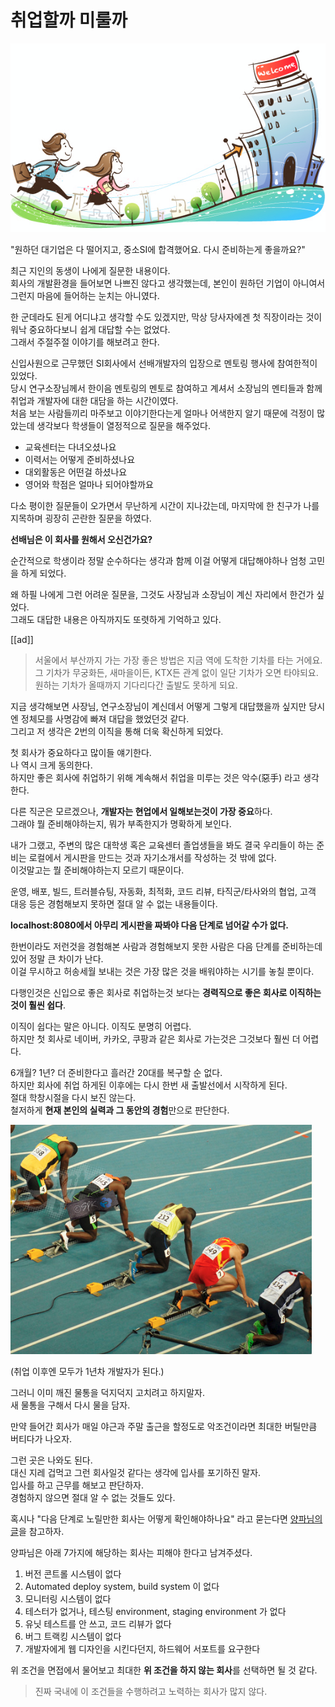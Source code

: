 # 취업할까 미룰까

![intro](./images/intro.png)

"원하던 대기업은 다 떨어지고, 중소SI에 합격했어요. 다시 준비하는게 좋을까요?"  
  
최근 지인의 동생이 나에게 질문한 내용이다.  
회사의 개발환경을 들어보면 나쁘진 않다고 생각했는데, 본인이 원하던 기업이 아니여서 그런지 마음에 들어하는 눈치는 아니였다.  
  
한 군데라도 된게 어디냐고 생각할 수도 있겠지만, 막상 당사자에겐 첫 직장이라는 것이 워낙 중요하다보니 쉽게 대답할 수는 없었다.  
그래서 주절주절 이야기를 해보려고 한다.  
  
신입사원으로 근무했던 SI회사에서 선배개발자의 입장으로 멘토링 행사에 참여한적이 있었다.  
당시 연구소장님께서 한이음 멘토링의 멘토로 참여하고 계셔서 소장님의 멘티들과 함께 취업과 개발자에 대한 대담을 하는 시간이였다.  
처음 보는 사람들끼리 마주보고 이야기한다는게 얼마나 어색한지 알기 때문에 걱정이 많았는데 생각보다 학생들이 열정적으로 질문을 해주었다.  
  
* 교육센터는 다녀오셨나요
* 이력서는 어떻게 준비하셨나요
* 대외활동은 어떤걸 하셨나요
* 영어와 학점은 얼마나 되어야할까요

다소 평이한 질문들이 오가면서 무난하게 시간이 지나갔는데, 마지막에 한 친구가 나를 지목하며 굉장히 곤란한 질문을 하였다.  
  
**선배님은 이 회사를 원해서 오신건가요?**  
  
순간적으로 학생이라 정말 순수하다는 생각과 함께 이걸 어떻게 대답해야하나 엄청 고민을 하게 되었다.  
  
왜 하필 나에게 그런 어려운 질문을, 그것도 사장님과 소장님이 계신 자리에서 한건가 싶었다.  
그래도 대답한 내용은 아직까지도 또렷하게 기억하고 있다.

[[ad]]

> 서울에서 부산까지 가는 가장 좋은 방법은 지금 역에 도착한 기차를 타는 거에요.  
> 그 기차가 무궁화든, 새마을이든, KTX든 관계 없이 일단 기차가 오면 타야되요.  
> 원하는 기차가 올때까지 기다리다간 출발도 못하게 되요.  
 
지금 생각해보면 사장님, 연구소장님이 계신데서 어떻게 그렇게 대답했을까 싶지만 당시엔 정체모를 사명감에 빠져 대답을 했었던것 같다.  
그리고 저 생각은 2번의 이직을 통해 더욱 확신하게 되었다.  
  
첫 회사가 중요하다고 많이들 얘기한다.  
나 역시 크게 동의한다.  
하지만 좋은 회사에 취업하기 위해 계속해서 취업을 미루는 것은 악수(惡手) 라고 생각한다.  
  
다른 직군은 모르겠으나, **개발자는 현업에서 일해보는것이 가장 중요**하다.  
그래야 뭘 준비해야하는지, 뭐가 부족한지가 명확하게 보인다.  

내가 그랬고, 주변의 많은 대학생 혹은 교육센터 졸업생들을 봐도 결국 우리들이 하는 준비는 로컬에서 게시판을 만드는 것과 자기소개서를 작성하는 것 밖에 없다.  
이것말고는 뭘 준비해야하는지 모르기 때문이다.

운영, 배포, 빌드, 트러블슈팅, 자동화, 최적화, 코드 리뷰, 타직군/타사와의 협업, 고객 대응 등은 경험해보지 못하면 절대 알 수 없는 내용들이다.  

**localhost:8080에서 아무리 게시판을 짜봐야 다음 단계로 넘어갈 수가 없다.**  
  
한번이라도 저런것을 경험해본 사람과 경험해보지 못한 사람은 다음 단계를 준비하는데 있어 정말 큰 차이가 난다.  
이걸 무시하고 허송세월 보내는 것은 가장 많은 것을 배워야하는 시기를 놓칠 뿐이다.  
  
다행인것은 신입으로 좋은 회사로 취업하는것 보다는 **경력직으로 좋은 회사로 이직하는 것이 훨씬 쉽다**.  
  
이직이 쉽다는 말은 아니다. 이직도 분명히 어렵다.  
하지만 첫 회사로 네이버, 카카오, 쿠팡과 같은 회사로 가는것은 그것보다 훨씬 더 어렵다.  
  
6개월? 1년? 더 준비한다고 흘러간 20대를 복구할 순 없다.  
하지만 회사에 취업 하게된 이후에는 다시 한번 새 출발선에서 시작하게 된다.  
절대 학창시절을 다시 보진 않는다.  
철저하게 **현재 본인의 실력과 그 동안의 경험**만으로 판단한다.  

![start](./images/start.png)

(취업 이후엔 모두가 1년차 개발자가 된다.)  
  
그러니 이미 깨진 물통을 덕지덕지 고치려고 하지말자.  
새 물통을 구해서 다시 물을 담자.  
  
만약 들어간 회사가 매일 야근과 주말 출근을 할정도로 악조건이라면 최대한 버틸만큼 버티다가 나오자.  
  
그런 곳은 나와도 된다.  
대신 지레 겁먹고 그런 회사일것 같다는 생각에 입사를 포기하진 말자.  
입사를 하고 근무를 해보고 판단하자.  
경험하지 않으면 절대 알 수 없는 것들도 있다.  
  
혹시나 "다음 단계로 노릴만한 회사는 어떻게 확인해야하나요" 라고 묻는다면 [양파님의 글](http://theonion.egloos.com/5768506)을 참고하자.  
  
양파님은 아래 7가지에 해당하는 회사는 피해야 한다고 남겨주셨다.

1. 버전 콘트롤 시스템이 없다
2. Automated deploy system, build system 이 없다
3. 모니터링 시스템이 없다
4. 테스터가 없거나, 테스팅 environment, staging environment 가 없다
5. 유닛 테스트를 안 쓰고, 코드 리뷰가 없다
6. 버그 트랙킹 시스템이 없다
7. 개발자에게 웹 디자인을 시킨다던지, 하드웨어 서포트를 요구한다

위 조건을 면접에서 물어보고 최대한 **위 조건을 하지 않는 회사**를 선택하면 될 것 같다.

> 진짜 국내에 이 조건들을 수행하려고 노력하는 회사가 많지 않다.

